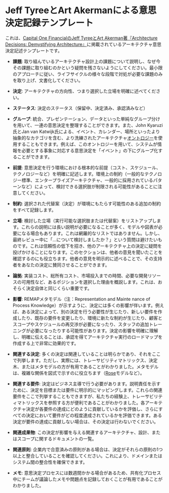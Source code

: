 # Jeff TyreeとArt Akermanによる意思決定記録テンプレート

これは、[Capital One FinancialのJeff TyreeとArt Akerman著『Architecture Decisions: Demystifying Architecture』](https://www.utdallas.edu/~chung/SA/zz-Impreso-architecture_decisions-tyree-05.pdf)に掲載されているアーキテクチャ意思決定記述テンプレートです。

* **課題**: 取り組んでいるアーキテクチャ設計上の課題について説明し、なぜ今その課題に取り組むのかという疑問を残さないようにしてください。最小限のアプローチに従い、ライフサイクルの様々な段階で対処が必要な課題のみを取り上げ、文書化してください。

* **決定**: アーキテクチャの方向性、つまり選択した立場を明確に述べてください。

* **ステータス**: 決定のステータス（保留中、決定済み、承認済みなど）

* **グループ**: 統合、プレゼンテーション、データといった単純なグループ分けを用いて、一連の意思決定を整理することができます。また、John Kyaruzi氏とJan van Katwijk氏による、イベント、カレンダー、場所といったより抽象的なカテゴリを含む、より洗練されたアーキテクチャ[オントロジー](https://ja.wikipedia.org/wiki/%E3%82%AA%E3%83%B3%E3%83%88%E3%83%AD%E3%82%B8%E3%83%BC_%28%E6%83%85%E5%A0%B1%E7%A7%91%E5%AD%A6%29)を使用することもできます。例えば、このオントロジーを用いて、システムが情報を必要とする事象に対応する意思決定を「イベント」の下にグループ化することができます。

* **前提**: 意思決定を行う環境における根本的な前提（コスト、スケジュール、テクノロジーなど）を明確に記述します。環境上の制約（一般的なテクノロジー標準、エンタープライズアーキテクチャ、一般的に採用されているパターンなど）によって、検討できる選択肢が制限される可能性があることに注意してください。

* **制約**: 選択された代替案（決定）が環境にもたらす可能性のある追加の制約をすべて記録します。

* **立場**: 検討した立場（実行可能な選択肢または代替案）をリストアップします。これらの説明には長い説明が必要になることが多く、モデルや図表が必要になる場合もあります。これは網羅的なリストではありません。しかし、最終レビュー中に「…について検討しましたか？」という質問は避けたいものです。これは信頼性の低下を招き、他のアーキテクチャ上の決定に疑問を投げかけることになります。このセクションは、他者の意見を聞いたことを確認するのにも役立ちます。他者の意見を明示的に述べることで、その支持者をあなたの決定に賛同させることができます。

* **論拠**: 実装コスト、総所有コスト、市場投入までの時間、必要な開発リソースの可用性など、あるポジションを選択した理由を概説します。これは、おそらく決定自体と同じくらい重要です。

* **影響**: REMAPメタモデル（注：Representation and Mainte
nance of Process Knowledge）が示すように、決定には多くの影響が伴います。例えば、ある決定によって、別の決定を行う必要性が生じたり、新しい要件を作成したり、既存の要件を変更したり、環境に新たな制約が生じたり、顧客とスコープやスケジュールの再交渉が必要になったり、スタッフの追加トレーニングが必要になったりする可能性があります。決定の影響を明確に理解し、明確に伝えることは、承認を得てアーキテクチャ実行のロードマップを作成する上で非常に効果的です。

* **関連する決定**: 多くの決定は関連していることは明らかであり、それをここで列挙します。ただし、実際には、トレーサビリティマトリックス、決定木、またはメタモデルの方が有用であることがわかりました。メタモデルは、複雑な関係を図式で示すのに役立ちます（[Rose](https://www.ibm.com/docs/ja/rsm/7.5.0?topic=migration-rational-rose-model)モデルなど）。

* **関連する要件**: 決定はビジネス主導で行う必要があります。説明責任を示すために、決定を目標または要件に明示的にマッピングします。これらの関連要件をここで列挙することもできますが、私たちの経験上、トレーサビリティマトリックスを参照する方が便利であることがわかりました。各アーキテクチャ決定が各要件の達成にどのように貢献しているかを評価し、さらにすべての決定において要件がどの程度達成されているかを評価できます。ある決定が要件の達成に貢献しない場合は、その決定は行わないでください。

* **関連成果物**: この決定が影響を与える関連するアーキテクチャ、設計、またはスコープに関するドキュメントの一覧。

* **関連原則**: 企業内で合意済みの原則がある場合は、決定がそれらの原則の1つ以上と整合していることを確認してください。これにより、ドメインまたはシステム間の整合性を確保できます。

* **メモ**: 意思決定プロセスには数週間かかる場合があるため、共有化プロセス中にチームが議論したメモや問題点を記録しておくことが有用であることがわかりました。

